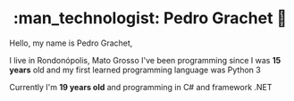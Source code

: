 <h1 align="center"> :man_technologist: Pedro Grachet 🚀</h1>
Hello, my name is Pedro Grachet,

I live in Rondonópolis, Mato Grosso
I've been programming since I was **15 years** old and my first learned programming language was Python 3

Currently I'm **19 years old** and programming in C# and framework .NET
